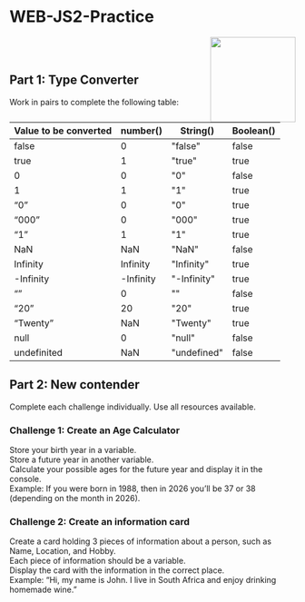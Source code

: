 # WEB-JS2-Practice

<img align="right" width="150" height="150" src="https://media-exp1.licdn.com/dms/image/C4E0BAQF7BYCCZt5epw/company-logo_200_200/0?e=2159024400&v=beta&t=qUAFP9bUgBEEXGVQYpUXW1J_OiP8e0r4rFBpqp8OrxA">


 <br/>
 <br/>


## Part 1: Type Converter

Work in pairs to complete the following table:

| Value to be converted | number() | String()  | Boolean() |
|-----------------------|----------|-----------|-----------|
| false                 |     0    |  "false"  |   false   |
| true                  |     1    |  "true"   |   true    |
| 0                     |     0    |   "0"     |   false   |
| 1                     |     1    |   "1"     |   true    |
| “0”                   |     0    |   "0"     |   true    |
| “000”                 |     0    |  "000"    |   true    |
| “1”                   |     1    |   "1"     |   true    |
| NaN                   |    NaN   |  "NaN"    |   false   |
| Infinity              | Infinity |"Infinity" |   true    |
| -Infinity             |-Infinity |"-Infinity"|   true    |
| “”                    |     0    |   ""      |   false   |
| “20”                  |    20    |   "20"    |   true    |
| “Twenty”              |    NaN   | "Twenty"  |   true    |
| null                  |     0    |  "null"   |   false   |
| undefinited           |    NaN   |"undefined"|   false   |


## Part 2:  New contender

Complete each challenge individually. Use all resources available. 

### Challenge 1: Create an Age Calculator

Store your birth year in a variable.<br>
Store a future year in another variable. <br>
Calculate your possible ages for the future year and display it in the console. <br>
Example: If you were born in 1988, then in 2026 you’ll be 37 or 38 (depending on the month in 2026).



### Challenge 2: Create an information card

Create a card holding 3 pieces of information about a person, such as Name, Location, and Hobby.<br>
Each piece of information should be a variable.<br>
Display the card with the information in the correct place.<br>
Example: “Hi, my name is John. I live in South Africa and enjoy drinking homemade wine.”<br>

